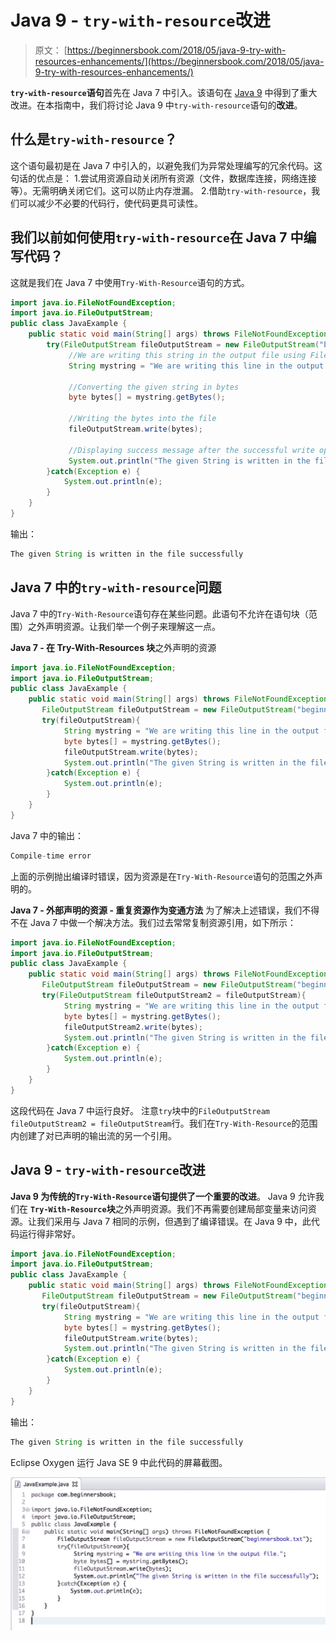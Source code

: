 # Java 9 - `try-with-resource`改进

> 原文： [https://beginnersbook.com/2018/05/java-9-try-with-resources-enhancements/](https://beginnersbook.com/2018/05/java-9-try-with-resources-enhancements/)

**`try-with-resource`语句**首先在 Java 7 中引入。该语句在 [Java 9](https://beginnersbook.com/2018/04/java-9-features-with-examples/) 中得到了重大改进。在本指南中，我们将讨论 Java 9 中`try-with-resource`语句的**改进**。

## 什么是`try-with-resource`？

这个语句最初是在 Java 7 中引入的，以避免我们为异常处理编写的冗余代码。这句话的优点是：
1.尝试用资源自动关闭所有资源（文件，数据库连接，网络连接等）。无需明确关闭它们。这可以防止内存泄漏。
2.借助`try-with-resource`，我们可以减少不必要的代码行，使代码更具可读性。

## 我们以前如何使用`try-with-resource`在 Java 7 中编写代码？

这就是我们在 Java 7 中使用`Try-With-Resource`语句的方式。

```java
import java.io.FileNotFoundException;  
import java.io.FileOutputStream;  
public class JavaExample {  
    public static void main(String[] args) throws FileNotFoundException {  
        try(FileOutputStream fileOutputStream = new FileOutputStream("beginnersbook.txt");){ 
             //We are writing this string in the output file using FileOutputStream
             String mystring = "We are writing this line in the output file."; 

             //Converting the given string in bytes
             byte bytes[] = mystring.getBytes();       

             //Writing the bytes into the file
             fileOutputStream.write(bytes);      

             //Displaying success message after the successful write operation
             System.out.println("The given String is written in the file successfully");           
        }catch(Exception e) {  
            System.out.println(e);  
        }         
    }  
}
```

输出：

```java
The given String is written in the file successfully
```

## Java 7 中的`try-with-resource`问题

Java 7 中的`Try-With-Resource`语句存在某些问题。此语句不允许在语句块（范围）之外声明资源。让我们举一个例子来理解这一点。

**Java 7 - 在 Try-With-Resources 块**之外声明的资源

```java
import java.io.FileNotFoundException;  
import java.io.FileOutputStream;  
public class JavaExample {  
    public static void main(String[] args) throws FileNotFoundException { 
       FileOutputStream fileOutputStream = new FileOutputStream("beginnersbook.txt");
       try(fileOutputStream){ 
            String mystring = "We are writing this line in the output file."; 
            byte bytes[] = mystring.getBytes();       
            fileOutputStream.write(bytes);      
            System.out.println("The given String is written in the file successfully");           
        }catch(Exception e) {  
            System.out.println(e);  
        }         
    }  
}
```

Java 7 中的输出：

```java
Compile-time error
```

上面的示例抛出编译时错误，因为资源是在`Try-With-Resource`语句的范围之外声明的。

**Java 7 - 外部声明的资源 - 重复资源作为变通方法**
为了解决上述错误，我们不得不在 Java 7 中做一个解决方法。我们过去常常复制资源引用，如下所示：

```java
import java.io.FileNotFoundException;  
import java.io.FileOutputStream;  
public class JavaExample {  
    public static void main(String[] args) throws FileNotFoundException { 
       FileOutputStream fileOutputStream = new FileOutputStream("beginnersbook.txt");
       try(FileOutputStream fileOutputStream2 = fileOutputStream){ 
            String mystring = "We are writing this line in the output file."; 
            byte bytes[] = mystring.getBytes();       
            fileOutputStream2.write(bytes);      
            System.out.println("The given String is written in the file successfully");           
        }catch(Exception e) {  
            System.out.println(e);  
        }         
    }  
}
```

这段代码在 Java 7 中运行良好。
注意`try`块中的`FileOutputStream fileOutputStream2 = fileOutputStream`行。我们在`Try-With-Resource`的范围内创建了对已声明的输出流的另一个引用。

## Java 9 - `try-with-resource`改进

**Java 9 为传统的`Try-With-Resource`语句提供了一个重要的改进**。 Java 9 允许我们在 **`Try-With-Resource`块**之外声明资源。我们不再需要创建局部变量来访问资源。让我们采用与 Java 7 相同的示例，但遇到了编译错误。在 Java 9 中，此代码运行得非常好。

```java
import java.io.FileNotFoundException;  
import java.io.FileOutputStream;  
public class JavaExample {  
    public static void main(String[] args) throws FileNotFoundException { 
       FileOutputStream fileOutputStream = new FileOutputStream("beginnersbook.txt");
       try(fileOutputStream){ 
            String mystring = "We are writing this line in the output file."; 
            byte bytes[] = mystring.getBytes();       
            fileOutputStream.write(bytes);      
            System.out.println("The given String is written in the file successfully");           
        }catch(Exception e) {  
            System.out.println(e);  
        }         
    }  
}
```

输出：

```java
The given String is written in the file successfully
```

Eclipse Oxygen 运行 Java SE 9 中此代码的屏幕截图。

![Java 9 - Try with resources enhancements](img/b09dc10f9b8310b48d5421285d27fc49.jpg)